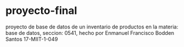 # proyecto-final
proyecto de base de datos de un inventario de productos en la materia: base de datos, seccion: 0541, hecho por Enmanuel Francisco Bodden Santos  17-MIIT-1-049
